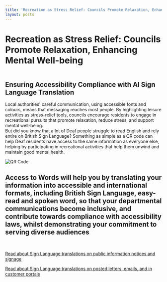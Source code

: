 ```yaml
---
title: 'Recreation as Stress Relief: Councils Promote Relaxation, Enhancing Mental Well-being'
layout: posts
---
```


# Recreation as Stress Relief: Councils Promote Relaxation, Enhancing Mental Well-being

![]()

## Ensuring Accessibility Compliance with AI Sign Language Translation

Local authorities' careful communication, using accessible fonts and colours, means that messaging reaches most people.  By highlighting leisure activities as stress-relief tools, councils encourage residents to engage in recreational pursuits that promote relaxation, reduce stress, and support mental well-being.  
But did you know that a lot of Deaf people struggle to read English and rely entire on British Sign Language?
Something as simple as a QR code can help Deaf residents have access to the same information as everyone else, helping by participating in recreational activities that help them unwind and maintain good mental health.

![QR Code](/posts/images/qr-contact.png)

## Access to Words will help you by translating your information into accessible and international formats, including British Sign Language, easy-read and spoken word, so that your departmental communications become inclusive, and contribute towards compliance with accessibility laws, whilst demonstrating your commitment to serving diverse audiences

<br/>

[Read about Sign Language translations on public information notices and signage](/solutions/gazette)

[Read about Sign Language translations on posted letters, emails, and in customer portals](/solutions/correspondent)
